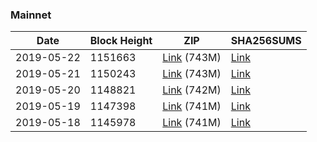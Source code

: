 ### Mainnet

|    Date    | Block Height | ZIP | SHA256SUMS |
| ---------- | ------------ | --- | ---------- |
| 2019-05-22 | 1151663 | [Link](https://s3-ap-southeast-2.amazonaws.com/ion-bootstrap/mainnet/2019-05-22/bootstrap.dat.zip) (743M) | [Link](https://s3-ap-southeast-2.amazonaws.com/ion-bootstrap/mainnet/2019-05-22/SHA256SUMS) |
| 2019-05-21 | 1150243 | [Link](https://s3-ap-southeast-2.amazonaws.com/ion-bootstrap/mainnet/2019-05-21/bootstrap.dat.zip) (743M) | [Link](https://s3-ap-southeast-2.amazonaws.com/ion-bootstrap/mainnet/2019-05-21/SHA256SUMS) |
| 2019-05-20 | 1148821 | [Link](https://s3-ap-southeast-2.amazonaws.com/ion-bootstrap/mainnet/2019-05-20/bootstrap.dat.zip) (742M) | [Link](https://s3-ap-southeast-2.amazonaws.com/ion-bootstrap/mainnet/2019-05-20/SHA256SUMS) |
| 2019-05-19 | 1147398 | [Link](https://s3-ap-southeast-2.amazonaws.com/ion-bootstrap/mainnet/2019-05-19/bootstrap.dat.zip) (741M) | [Link](https://s3-ap-southeast-2.amazonaws.com/ion-bootstrap/mainnet/2019-05-19/SHA256SUMS) |
| 2019-05-18 | 1145978 | [Link](https://s3-ap-southeast-2.amazonaws.com/ion-bootstrap/mainnet/2019-05-18/bootstrap.dat.zip) (741M) | [Link](https://s3-ap-southeast-2.amazonaws.com/ion-bootstrap/mainnet/2019-05-18/SHA256SUMS) |
